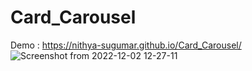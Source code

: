 # Card_Carousel

Demo : https://nithya-sugumar.github.io/Card_Carousel/
![Screenshot from 2022-12-02 12-27-11](https://user-images.githubusercontent.com/103504901/205233978-4eaf6c03-6af9-4381-80c8-810fb7d6dda3.png)
